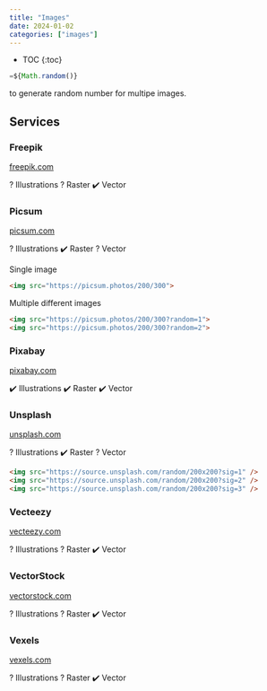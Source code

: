 ```yaml
---
title: "Images"
date: 2024-01-02
categories: ["images"]
---
```


- TOC
{:toc}

```js
=${Math.random()}
```

 to generate random number for multipe images.

## Services

### Freepik

[freepik.com](https://www.freepik.com/)

? Illustrations
? Raster
✔️ Vector

### Picsum

[picsum.com](https://picsum.com)

? Illustrations
✔️ Raster
? Vector

Single image

```html
<img src="https://picsum.photos/200/300">
```

Multiple different images

```html
<img src="https://picsum.photos/200/300?random=1">
<img src="https://picsum.photos/200/300?random=2">
```

### Pixabay

[pixabay.com](https://pixabay.com/)

✔️ Illustrations
✔️ Raster
✔️ Vector

### Unsplash

[unsplash.com](https://unsplash.com)

? Illustrations
✔️ Raster
? Vector

```html
<img src="https://source.unsplash.com/random/200x200?sig=1" />
<img src="https://source.unsplash.com/random/200x200?sig=2" />
<img src="https://source.unsplash.com/random/200x200?sig=3" />
```

### Vecteezy

[vecteezy.com](https://www.vecteezy.com/)

? Illustrations
? Raster
✔️ Vector

### VectorStock

[vectorstock.com](https://www.vectorstock.com/)

? Illustrations
? Raster
✔️ Vector

### Vexels

[vexels.com](https://www.vexels.com/)

? Illustrations
? Raster
✔️ Vector
